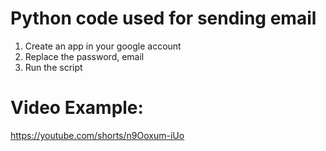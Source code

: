 # Python code used for sending email

1. Create an app in your google account
2. Replace the password, email
3. Run the script

# Video Example:
https://youtube.com/shorts/n9Ooxum-iUo
